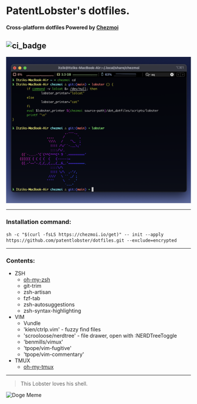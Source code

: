 # PatentLobster's dotfiles.
#### Cross-platform dotfiles Powered by [Chezmoi](https://www.chezmoi.io/)
![ci_badge](https://github.com/patentlobster/dotfiles/actions/workflows/ci.yaml/badge.svg)
-----

![screenshot](.github/screenshot.png)

----
### Installation command:

```
sh -c "$(curl -fsLS https://chezmoi.io/get)" -- init --apply https://github.com/patentlobster/dotfiles.git --exclude=encrypted
```
-----




### Contents:

- ZSH
  - [oh-my-zsh](https://github.com/ohmyzsh/ohmyzsh)
  - git-trim
  - zsh-artisan
  - fzf-tab
  - zsh-autosuggestions
  - zsh-syntax-highlighting
- VIM
  - Vundle
  - 'kien/ctrlp.vim' - fuzzy find files
  - 'scrooloose/nerdtree' - file drawer, open with :NERDTreeToggle
  - 'benmills/vimux'
  - 'tpope/vim-fugitive' 
  - 'tpope/vim-commentary'
- TMUX
  - [oh-my-tmux](https://github.com/gpakosz/.tmux)

----





> This Lobster loves his shell.

![Doge Meme](http://i.imgur.com/5N3IEq2.jpg)
